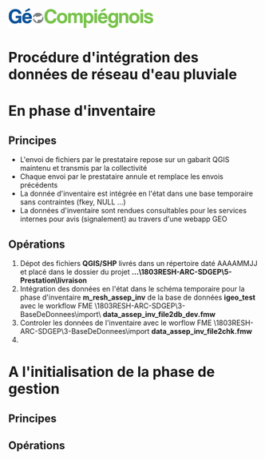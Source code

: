 ![picto](/doc/img/Logo_web-GeoCompiegnois.png)

# Procédure d'intégration des données de réseau d'eau pluviale

# En phase d'inventaire

## Principes

- L'envoi de fichiers par le prestataire repose sur un gabarit QGIS maintenu et transmis par la collectivité
- Chaque envoi par le prestataire annule et remplace les envois précédents
- La donnée d'inventaire est intégrée en l'état dans une base temporaire sans contraintes (fkey, NULL ...)
- La données d'inventaire sont rendues consultables pour les services internes pour avis (signalement) au travers d'une webapp GEO

## Opérations

1. Dépot des fichiers **QGIS/SHP** livrés dans un répertoire daté AAAAMMJJ et placé dans le dossier du projet **...\1803RESH-ARC-SDGEP\5-Prestation\livraison**
2. Intégration des données en l'état dans le schéma temporaire pour la phase d'inventaire **m_resh_assep_inv** de la base de données **igeo_test** avec le workflow FME \1803RESH-ARC-SDGEP\3-BaseDeDonnees\import\ **data_assep_inv_file2db_dev.fmw**
3. Controler les données de l'inventaire avec le worflow FME \1803RESH-ARC-SDGEP\3-BaseDeDonnees\import **data_assep_inv_file2chk.fmw**
4. 

# A l'initialisation de la phase de gestion

## Principes

## Opérations
